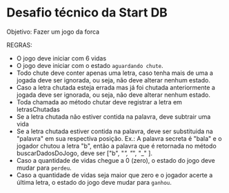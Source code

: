 # Desafio técnico da Start DB

Objetivo: Fazer um jogo da forca

REGRAS: 

- O jogo deve iniciar com 6 vidas
- O jogo deve iniciar com o estado `aguardando chute`.
- Todo chute deve conter apenas uma letra, caso tenha mais de uma a jogada deve ser ignorada, ou seja, não deve alterar nenhum estado.
- Caso a letra chutada esteja errada mas já foi chutada anteriormente a jogada deve ser ignorada, ou seja, não deve alterar nenhum estado.
- Toda chamada ao método chutar deve registrar a letra em letrasChutadas
- Se a letra chutada não estiver contida na palavra, deve subtrair uma vida
- Se a letra chutada estiver contida na palavra, deve ser substituida na "palavra" em sua respectiva posição. 
Ex.: A palavra secreta é "bala" e o jogador chutou a letra "b", então a palavra que é retornada no método buscarDadosDoJogo, deve ser ["b", "_", "_", "_" ].
- Caso a quantidade de vidas chegue a 0 (zero), o estado do jogo deve mudar para `perdeu`.
- Caso a quantidade de vidas seja maior que zero e o jogador acerte a última letra, o estado do jogo deve mudar para `ganhou`.
